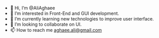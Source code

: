 - 👋 Hi, I’m @AliAghaee
- 👀 I’m interested in Front-End and GUI development.
- 🌱 I’m currently learning new technologies to improve user interface.
- 💞️ I’m looking to collaborate on UI.
- 📫 How to reach me aghaee.ali@gmail.com
